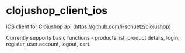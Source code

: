 clojushop_client_ios
====================

iOS client for Clojushop api (https://github.com/i-schuetz/clojushop)

Currently supports basic functions - products list, product details, login, register, user account, logout, cart.
